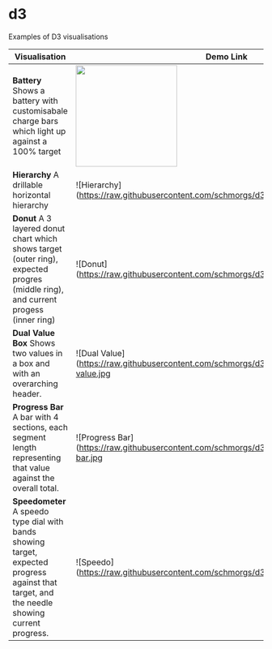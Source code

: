 # d3
Examples of D3 visualisations


| Visualisation | Demo Link | Repo File |
| --- | --- | --- |
| **Battery**  Shows a battery with customisabale charge bars which light up against a 100% target | <img src="https://raw.githubusercontent.com/schmorgs/d3/master/images//battery.jpg"  width=200> | https://github.com/schmorgs/d3/blob/master/battery.html |
| **Hierarchy**  A drillable horizontal hierarchy  | ![Hierarchy](https://raw.githubusercontent.com/schmorgs/d3/master/images/hierarchy.jpg | width=200) | https://github.com/schmorgs/d3/blob/master/hierarchy.html | 
| **Donut**  A 3 layered donut chart which shows target (outer ring), expected progres (middle ring), and current progess (inner ring) | ![Donut](https://raw.githubusercontent.com/schmorgs/d3/master/images/donut.jpg | width=200) | https://github.com/schmorgs/d3/blob/master/donut.html | 
| **Dual Value Box**  Shows two values in a box and with an overarching header. | ![Dual Value](https://raw.githubusercontent.com/schmorgs/d3/master/images/dual-value.jpg | width=200) | https://github.com/schmorgs/d3/blob/master/dual-value.html |  
| **Progress Bar**  A bar with 4 sections, each segment length representing that value against the overall total. | ![Progress Bar](https://raw.githubusercontent.com/schmorgs/d3/master/images/progress-bar.jpg | width=200) | https://github.com/schmorgs/d3/blob/master/progress-bar.html | 
| **Speedometer**  A speedo type dial with bands showing target, expected progress against that target, and the needle showing current progress. | ![Speedo](https://raw.githubusercontent.com/schmorgs/d3/master/images/speedo.jpg | width=200) | https://github.com/schmorgs/d3/blob/master/speedo.html | 


